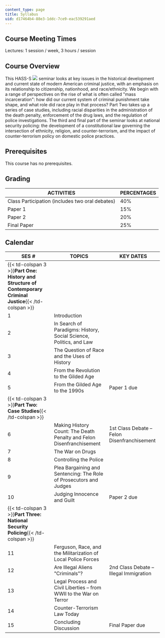 ```yaml
---
content_type: page
title: Syllabus
uid: d17464b4-88e3-1ddc-7ce9-eac539291aed
---
```


Course Meeting Times
--------------------

Lectures: 1 session / week, 3 hours / session

Course Overview
---------------

This HASS-S ![](/images/educator/icon-question-hass-s.png) seminar looks at key issues in the historical development and current state of modern American criminal justice, with an emphasis on its relationship to citizenship, nationhood, and race/ethnicity. We begin with a range of perspectives on the rise of what is often called "mass incarceration": how did our current system of criminal punishment take shape, and what role did race play in that process? Part Two takes up a series of case studies, including racial disparities in the administration of the death penalty, enforcement of the drug laws, and the regulation of police investigations. The third and final part of the seminar looks at national security policing: the development of a constitutional law governing the intersection of ethnicity, religion, and counter-terrorism, and the impact of counter-terrorism policy on domestic police practices.

Prerequisites
-------------

This course has no prerequisites.

Grading
-------

| ACTIVITIES | PERCENTAGES |
| --- | --- |
| Class Participation (includes two oral debates) | 40% |
| Paper 1 | 15% |
| Paper 2 | 20% |
| Final Paper | 25% 

Calendar
--------

| SES # | TOPICS | KEY DATES |
| --- | --- | --- |
| {{< td-colspan 3 >}}**Part One: History and Structure of Contemporary Criminal Justice**{{< /td-colspan >}} |||
| 1 | Introduction | &nbsp; |
| 2 | In Search of Paradigms: History, Social Science, Politics, and Law | &nbsp; |
| 3 | The Question of Race and the Uses of History | &nbsp; |
| 4 | From the Revolution to the Gilded Age | &nbsp; |
| 5 | From the Gilded Age to the 1990s | Paper 1 due |
| {{< td-colspan 3 >}}**Part Two: Case Studies**{{< /td-colspan >}} |||
| 6 | Making History Count: The Death Penalty and Felon Disenfranchisement | 1st Class Debate – Felon Disenfranchisement |
| 7 | The War on Drugs | &nbsp; |
| 8 | Controlling the Police | &nbsp; |
| 9 | Plea Bargaining and Sentencing: The Role of Prosecutors and Judges | &nbsp; |
| 10 | Judging Innocence and Guilt | Paper 2 due |
| {{< td-colspan 3 >}}**Part Three: National Security Policing**{{< /td-colspan >}} |||
| 11 | Ferguson, Race, and the Militarization of Local Police Forces | &nbsp; |
| 12 | Are Illegal Aliens "Criminals"? | 2nd Class Debate – Illegal Immigration |
| 13 | Legal Process and Civil Liberties – from WWII to the War on Terror | &nbsp; |
| 14 | Counter-Terrorism Law Today | &nbsp; |
| 15 | Concluding Discussion | Final Paper due